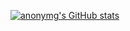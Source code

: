[![anonymg's GitHub stats](https://github-readme-stats.vercel.app/api?username=anonym-g&show_icons=true&theme=radical)](https://github.com/anuraghazra/github-readme-stats)

<!--
**anonym-g/anonym-g** is a ✨ _special_ ✨ repository because its `README.md` (this file) appears on your GitHub profile.

Here are some ideas to get you started:

- 🔭 I’m currently working on ...
- 🌱 I’m currently learning ...
- 👯 I’m looking to collaborate on ...
- 🤔 I’m looking for help with ...
- 💬 Ask me about ...
- 📫 How to reach me: ...
- 😄 Pronouns: ...
- ⚡ Fun fact: ...

[![anonymg's top languages](https://github-readme-stats.vercel.app/api/top-langs/?username=anonym-g&theme=radical)](https://github.com/anuraghazra/github-readme-stats)


dark, radical, merko, gruvbox, tokyonight, onedark, cobalt, synthwave, highcontrast, dracula
-->
